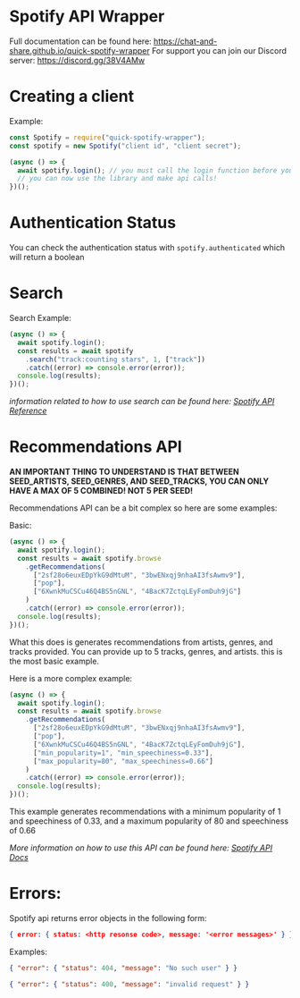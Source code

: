 # Spotify API Wrapper

Full documentation can be found here: https://chat-and-share.github.io/quick-spotify-wrapper
For support you can join our Discord server: https://discord.gg/38V4AMw

# Creating a client

Example:

```js
const Spotify = require("quick-spotify-wrapper");
const spotify = new Spotify("client id", "client secret");

(async () => {
  await spotify.login(); // you must call the login function before you can use any part of the library!
  // you can now use the library and make api calls!
})();
```

# Authentication Status

You can check the authentication status with `spotify.authenticated` which will return a boolean

# Search

Search Example:

```js
(async () => {
  await spotify.login();
  const results = await spotify
    .search("track:counting stars", 1, ["track"])
    .catch((error) => console.error(error));
  console.log(results);
})();
```

_information related to how to use search can be found here: [Spotify API Reference](https://developer.spotify.com/documentation/web-api/reference/search/search/)_

# Recommendations API

**AN IMPORTANT THING TO UNDERSTAND IS THAT BETWEEN SEED_ARTISTS, SEED_GENRES, AND SEED_TRACKS, YOU CAN ONLY HAVE A MAX OF 5 COMBINED! NOT 5 PER SEED!**

Recommendations API can be a bit complex so here are some examples:

Basic:

```js
(async () => {
  await spotify.login();
  const results = await spotify.browse
    .getRecommendations(
      ["2sf28o6euxEDpYkG9dMtuM", "3bwENxqj9nhaAI3fsAwmv9"],
      ["pop"],
      ["6XwnkMuCSCu46Q4BS5nGNL", "4BacK7ZctqLEyFomDuh9jG"]
    )
    .catch((error) => console.error(error));
  console.log(results);
})();
```

What this does is generates recommendations from artists, genres, and tracks provided. You can provide up to 5 tracks, genres, and artists. this is the most basic example.

Here is a more complex example:

```js
(async () => {
  await spotify.login();
  const results = await spotify.browse
    .getRecommendations(
      ["2sf28o6euxEDpYkG9dMtuM", "3bwENxqj9nhaAI3fsAwmv9"],
      ["pop"],
      ["6XwnkMuCSCu46Q4BS5nGNL", "4BacK7ZctqLEyFomDuh9jG"],
      ["min_popularity=1", "min_speechiness=0.33"],
      ["max_popularity=80", "max_speechiness=0.66"]
    )
    .catch((error) => console.error(error));
  console.log(results);
})();
```

This example generates recommendations with a minimum popularity of 1 and speechiness of 0.33, and a maximum popularity of 80 and speechiness of 0.66

_More information on how to use this API can be found here: [Spotify API Docs](https://developer.spotify.com/documentation/web-api/reference/browse/get-recommendations/)_

# Errors:

Spotify api returns error objects in the following form:

```json
{ error: { status: <http resonse code>, message: '<error messages>' } }
```

Examples:

```json
{ "error": { "status": 404, "message": "No such user" } }
```

```json
{ "error": { "status": 400, "message": "invalid request" } }
```
